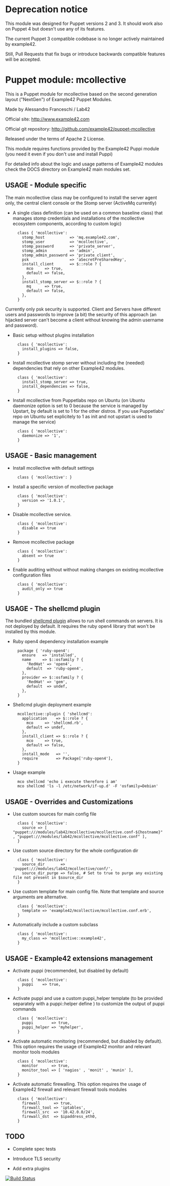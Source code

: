 # Deprecation notice

This module was designed for Puppet versions 2 and 3. It should work also on Puppet 4 but doesn't use any of its features.

The current Puppet 3 compatible codebase is no longer actively maintained by example42.

Still, Pull Requests that fix bugs or introduce backwards compatible features will be accepted.


# Puppet module: mcollective

This is a Puppet module for mcollective based on the second generation layout ("NextGen") of Example42 Puppet Modules.

Made by Alessandro Franceschi / Lab42

Official site: http://www.example42.com

Official git repository: http://github.com/example42/puppet-mcollective

Released under the terms of Apache 2 License.

This module requires functions provided by the Example42 Puppi module (you need it even if you don't use and install Puppi)

For detailed info about the logic and usage patterns of Example42 modules check the DOCS directory on Example42 main modules set.

## USAGE - Module specific

The main mcollective class may be configured to install the server agent only, the central client console or the  Stomp server (ActiveMq currently)

* A single class definition (can be used on a common baseline class) that manages stomp credentials and installations of the mcollective ecosystem components, according to custom logic)

        class { 'mcollective':
          stomp_host           => 'mq.example42.com',
          stomp_user           => 'mcollective',
          stomp_password       => 'private_server',
          stomp_admin          => 'admin',
          stomp_admin_password => 'private_client',
          psk                  => 'aSecretPreSharedKey',
          install_client       => $::role ? {
            mco     => true,
            default => false,
          },
          install_stomp_server => $::role ? {
            mq      => true,
            default => false,
          },
        }

Currently only psk security is supported. Client and Servers have different users and passwords to improve (a bit) the security of this approach (an hijacked server can't become a client without knowing the admin username and password).

* Basic setup without plugins installation

        class { 'mcollective':
          install_plugins => false,
        }

* Install mcollective stomp server without including the (needed) dependencies that rely on other Example42 modules.

        class { 'mcollective':
          install_stomp_server => true,
          install_dependencies => false,
        }

* Install mcollective from Puppetlabs repo on Ubuntu (on Ubuntu daemonize option is set to 0 because the service is managed by Upstart, by default is set to 1 for the other distros. If you use Puppetlabs' repo on Ubuntu set explicitely to 1 as init and not upstart is used to manage the service)

        class { 'mcollective':
          daemonize => '1',
        }

## USAGE - Basic management

* Install mcollective with default settings

        class { 'mcollective': }

* Install a specific version of mcollective package

        class { 'mcollective':
          version => '1.0.1',
        }

* Disable mcollective service.

        class { 'mcollective':
          disable => true
        }

* Remove mcollective package

        class { 'mcollective':
          absent => true
        }

* Enable auditing without without making changes on existing mcollective configuration files

        class { 'mcollective':
          audit_only => true
        }

## USAGE - The shellcmd plugin

The bundled [shellcmd plugin](https://github.com/slivarez/mcollective-shellcmd-agent) allows to run shell commands on servers.
It is not deployed by default.
It requires the ruby open4 library that won't be installed by this module.

* Ruby open4 dependency installation example

        package { 'ruby-open4':
          ensure   => 'installed',
          name     => $::osfamily ? {
            'RedHat' => 'open4',
            default  => 'ruby-open4',
          },
          provider => $::osfamily ? {
            'RedHat' => 'gem',
            default  => undef,
          },
        }

* Shellcmd plugin deployment example

        mcollective::plugin { 'shellcmd':
          application    => $::role ? {
            mco     => 'shellcmd.rb',
            default => undef,
          },
          install_client => $::role ? {
            mco     => true,
            default => false,
          },
          install_mode   => '',
          require        => Package['ruby-open4'],
        }

* Usage example

        mco shellcmd 'echo i execute therefore i am'
        mco shellcmd 'ls -l /etc/network/if-up.d' -F 'osfamily=Debian'

## USAGE - Overrides and Customizations
* Use custom sources for main config file

        class { 'mcollective':
          source => [ "puppet:///modules/lab42/mcollective/mcollective.conf-${hostname}" , "puppet:///modules/lab42/mcollective/mcollective.conf" ],
        }


* Use custom source directory for the whole configuration dir

        class { 'mcollective':
          source_dir       => 'puppet:///modules/lab42/mcollective/conf/',
          source_dir_purge => false, # Set to true to purge any existing file not present in $source_dir
        }

* Use custom template for main config file. Note that template and source arguments are alternative.

        class { 'mcollective':
          template => 'example42/mcollective/mcollective.conf.erb',
        }

* Automatically include a custom subclass

        class { 'mcollective':
          my_class => 'mcollective::example42',
        }


## USAGE - Example42 extensions management
* Activate puppi (recommended, but disabled by default)

        class { 'mcollective':
          puppi    => true,
        }

* Activate puppi and use a custom puppi_helper template (to be provided separately with a puppi::helper define ) to customize the output of puppi commands

        class { 'mcollective':
          puppi        => true,
          puppi_helper => 'myhelper',
        }

* Activate automatic monitoring (recommended, but disabled by default). This option requires the usage of Example42 monitor and relevant monitor tools modules

        class { 'mcollective':
          monitor      => true,
          monitor_tool => [ 'nagios' , 'monit' , 'munin' ],
        }

* Activate automatic firewalling. This option requires the usage of Example42 firewall and relevant firewall tools modules

        class { 'mcollective':
          firewall      => true,
          firewall_tool => 'iptables',
          firewall_src  => '10.42.0.0/24',
          firewall_dst  => $ipaddress_eth0,
        }


## TODO

* Complete spec tests

* Introduce TLS security

* Add extra plugins

[![Build Status](https://travis-ci.org/example42/puppet-mcollective.png?branch=master)](https://travis-ci.org/example42/puppet-mcollective)
